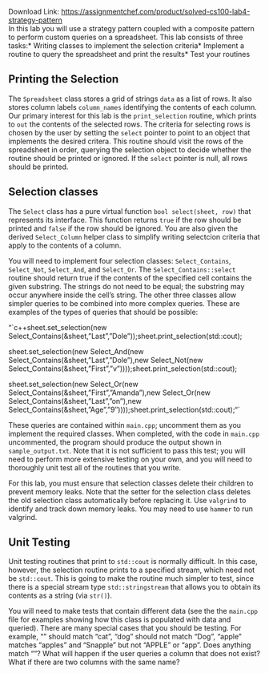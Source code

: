Download Link: https://assignmentchef.com/product/solved-cs100-lab4-strategy-pattern
<br>
In this lab you will use a strategy pattern coupled with a composite pattern to perform custom queries on a spreadsheet. This lab consists of three tasks:* Writing classes to implement the selection criteria* Implement a routine to query the spreadsheet and print the results* Test your routines

## Printing the Selection

The `Spreadsheet` class stores a grid of strings `data` as a list of rows. It also stores column labels `column_names` identifying the contents of each column. Our primary interest for this lab is the `print_selection` routine, which prints to `out` the contents of the selected rows. The criteria for selecting rows is chosen by the user by setting the `select` pointer to point to an object that implements the desired critera. This routine should visit the rows of the spreadsheet in order, querying the selection object to decide whether the routine should be printed or ignored. If the `select` pointer is null, all rows should be printed.

## Selection classes

The `Select` class has a pure virtual function `bool select(sheet, row)` that represents its interface. This function returns `true` if the row should be printed and `false` if the row should be ignored. You are also given the derived `Select_Column` helper class to simplify writing selectcion criteria that apply to the contents of a column.

You will need to implement four selection classes: `Select_Contains`, `Select_Not`, `Select_And`, and `Select_Or`. The `Select_Contains::select` routine should return true if the contents of the specified cell contains the given substring. The strings do not need to be equal; the substring may occur anywhere inside the cell’s string. The other three classes allow simpler queries to be combined into more complex queries. These are examples of the types of queries that should be possible:

“`c++sheet.set_selection(new Select_Contains(&amp;sheet,”Last”,”Dole”));sheet.print_selection(std::cout);

sheet.set_selection(new Select_And(new Select_Contains(&amp;sheet,”Last”,”Dole”),new Select_Not(new Select_Contains(&amp;sheet,”First”,”v”))));sheet.print_selection(std::cout);

sheet.set_selection(new Select_Or(new Select_Contains(&amp;sheet,”First”,”Amanda”),new Select_Or(new Select_Contains(&amp;sheet,”Last”,”on”),new Select_Contains(&amp;sheet,”Age”,”9″))));sheet.print_selection(std::cout);“`

These queries are contained within `main.cpp`; uncomment them as you implement the required classes. When completed, with the code in `main.cpp` uncommented, the program should produce the output shown in `sample_output.txt`. Note that it is not sufficient to pass this test; you will need to perform more extensive testing on your own, and you will need to thoroughly unit test all of the routines that you write.

For this lab, you must ensure that selection classes delete their children to prevent memory leaks. Note that the setter for the selection class deletes the old selection class automatically before replacing it. Use `valgrind` to identify and track down memory leaks. You may need to use `hammer` to run valgrind.

## Unit Testing

Unit testing routines that print to `std::cout` is normally difficult. In this case, however, the selection routine prints to a specified stream, which need not be `std::cout`. This is going to make the routine much simpler to test, since there is a special stream type `std::stringstream` that allows you to obtain its contents as a string (via `str()`).

You will need to make tests that contain different data (see the the `main.cpp` file for examples showing how this class is populated with data and queried). There are many special cases that you should be testing. For example, “” should match “cat”, “dog” should not match “Dog”, “apple” matches “apples” and “Snapple” but not “APPLE” or “app”. Does anything match “”? What will happen if the user queries a column that does not exist? What if there are two columns with the same name?